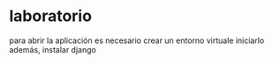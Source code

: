 # laboratorio
para abrir la aplicación es necesario crear un entorno virtuale iniciarlo
además, instalar django 
